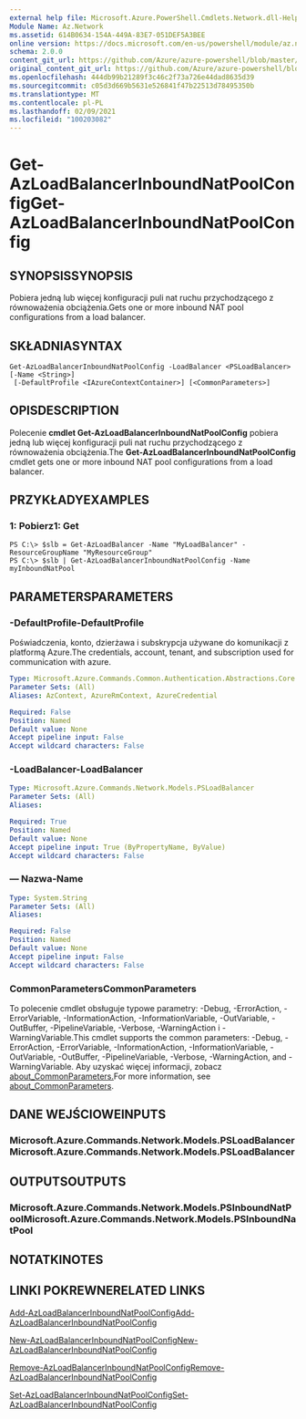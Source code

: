 ```yaml
---
external help file: Microsoft.Azure.PowerShell.Cmdlets.Network.dll-Help.xml
Module Name: Az.Network
ms.assetid: 614B0634-154A-449A-83E7-051DEF5A3BEE
online version: https://docs.microsoft.com/en-us/powershell/module/az.network/get-azloadbalancerinboundnatpoolconfig
schema: 2.0.0
content_git_url: https://github.com/Azure/azure-powershell/blob/master/src/Network/Network/help/Get-AzLoadBalancerInboundNatPoolConfig.md
original_content_git_url: https://github.com/Azure/azure-powershell/blob/master/src/Network/Network/help/Get-AzLoadBalancerInboundNatPoolConfig.md
ms.openlocfilehash: 444db99b21289f3c46c2f73a726e44dad8635d39
ms.sourcegitcommit: c05d3d669b5631e526841f47b22513d78495350b
ms.translationtype: MT
ms.contentlocale: pl-PL
ms.lasthandoff: 02/09/2021
ms.locfileid: "100203082"
---
```

# <span data-ttu-id="fb7db-101">Get-AzLoadBalancerInboundNatPoolConfig</span><span class="sxs-lookup"><span data-stu-id="fb7db-101">Get-AzLoadBalancerInboundNatPoolConfig</span></span>

## <span data-ttu-id="fb7db-102">SYNOPSIS</span><span class="sxs-lookup"><span data-stu-id="fb7db-102">SYNOPSIS</span></span>
<span data-ttu-id="fb7db-103">Pobiera jedną lub więcej konfiguracji puli nat ruchu przychodzącego z równoważenia obciążenia.</span><span class="sxs-lookup"><span data-stu-id="fb7db-103">Gets one or more inbound NAT pool configurations from a load balancer.</span></span>

## <span data-ttu-id="fb7db-104">SKŁADNIA</span><span class="sxs-lookup"><span data-stu-id="fb7db-104">SYNTAX</span></span>

```
Get-AzLoadBalancerInboundNatPoolConfig -LoadBalancer <PSLoadBalancer> [-Name <String>]
 [-DefaultProfile <IAzureContextContainer>] [<CommonParameters>]
```

## <span data-ttu-id="fb7db-105">OPIS</span><span class="sxs-lookup"><span data-stu-id="fb7db-105">DESCRIPTION</span></span>
<span data-ttu-id="fb7db-106">Polecenie **cmdlet Get-AzLoadBalancerInboundNatPoolConfig** pobiera jedną lub więcej konfiguracji puli nat ruchu przychodzącego z równoważenia obciążenia.</span><span class="sxs-lookup"><span data-stu-id="fb7db-106">The **Get-AzLoadBalancerInboundNatPoolConfig** cmdlet gets one or more inbound NAT pool configurations from a load balancer.</span></span>

## <span data-ttu-id="fb7db-107">PRZYKŁADY</span><span class="sxs-lookup"><span data-stu-id="fb7db-107">EXAMPLES</span></span>

### <span data-ttu-id="fb7db-108">1: Pobierz</span><span class="sxs-lookup"><span data-stu-id="fb7db-108">1: Get</span></span>
```
PS C:\> $slb = Get-AzLoadBalancer -Name "MyLoadBalancer" -ResourceGroupName "MyResourceGroup"
PS C:\> $slb | Get-AzLoadBalancerInboundNatPoolConfig -Name myInboundNatPool
```

## <span data-ttu-id="fb7db-109">PARAMETERS</span><span class="sxs-lookup"><span data-stu-id="fb7db-109">PARAMETERS</span></span>

### <span data-ttu-id="fb7db-110">-DefaultProfile</span><span class="sxs-lookup"><span data-stu-id="fb7db-110">-DefaultProfile</span></span>
<span data-ttu-id="fb7db-111">Poświadczenia, konto, dzierżawa i subskrypcja używane do komunikacji z platformą Azure.</span><span class="sxs-lookup"><span data-stu-id="fb7db-111">The credentials, account, tenant, and subscription used for communication with azure.</span></span>

```yaml
Type: Microsoft.Azure.Commands.Common.Authentication.Abstractions.Core.IAzureContextContainer
Parameter Sets: (All)
Aliases: AzContext, AzureRmContext, AzureCredential

Required: False
Position: Named
Default value: None
Accept pipeline input: False
Accept wildcard characters: False
```

### <span data-ttu-id="fb7db-112">-LoadBalancer</span><span class="sxs-lookup"><span data-stu-id="fb7db-112">-LoadBalancer</span></span>
```yaml
Type: Microsoft.Azure.Commands.Network.Models.PSLoadBalancer
Parameter Sets: (All)
Aliases:

Required: True
Position: Named
Default value: None
Accept pipeline input: True (ByPropertyName, ByValue)
Accept wildcard characters: False
```

### <span data-ttu-id="fb7db-113">— Nazwa</span><span class="sxs-lookup"><span data-stu-id="fb7db-113">-Name</span></span>
```yaml
Type: System.String
Parameter Sets: (All)
Aliases:

Required: False
Position: Named
Default value: None
Accept pipeline input: False
Accept wildcard characters: False
```

### <span data-ttu-id="fb7db-114">CommonParameters</span><span class="sxs-lookup"><span data-stu-id="fb7db-114">CommonParameters</span></span>
<span data-ttu-id="fb7db-115">To polecenie cmdlet obsługuje typowe parametry: -Debug, -ErrorAction, -ErrorVariable, -InformationAction, -InformationVariable, -OutVariable, -OutBuffer, -PipelineVariable, -Verbose, -WarningAction i -WarningVariable.</span><span class="sxs-lookup"><span data-stu-id="fb7db-115">This cmdlet supports the common parameters: -Debug, -ErrorAction, -ErrorVariable, -InformationAction, -InformationVariable, -OutVariable, -OutBuffer, -PipelineVariable, -Verbose, -WarningAction, and -WarningVariable.</span></span> <span data-ttu-id="fb7db-116">Aby uzyskać więcej informacji, zobacz [about_CommonParameters.](http://go.microsoft.com/fwlink/?LinkID=113216)</span><span class="sxs-lookup"><span data-stu-id="fb7db-116">For more information, see [about_CommonParameters](http://go.microsoft.com/fwlink/?LinkID=113216).</span></span>

## <span data-ttu-id="fb7db-117">DANE WEJŚCIOWE</span><span class="sxs-lookup"><span data-stu-id="fb7db-117">INPUTS</span></span>

### <span data-ttu-id="fb7db-118">Microsoft.Azure.Commands.Network.Models.PSLoadBalancer</span><span class="sxs-lookup"><span data-stu-id="fb7db-118">Microsoft.Azure.Commands.Network.Models.PSLoadBalancer</span></span>

## <span data-ttu-id="fb7db-119">OUTPUTS</span><span class="sxs-lookup"><span data-stu-id="fb7db-119">OUTPUTS</span></span>

### <span data-ttu-id="fb7db-120">Microsoft.Azure.Commands.Network.Models.PSInboundNatPool</span><span class="sxs-lookup"><span data-stu-id="fb7db-120">Microsoft.Azure.Commands.Network.Models.PSInboundNatPool</span></span>

## <span data-ttu-id="fb7db-121">NOTATKI</span><span class="sxs-lookup"><span data-stu-id="fb7db-121">NOTES</span></span>

## <span data-ttu-id="fb7db-122">LINKI POKREWNE</span><span class="sxs-lookup"><span data-stu-id="fb7db-122">RELATED LINKS</span></span>

[<span data-ttu-id="fb7db-123">Add-AzLoadBalancerInboundNatPoolConfig</span><span class="sxs-lookup"><span data-stu-id="fb7db-123">Add-AzLoadBalancerInboundNatPoolConfig</span></span>](./Add-AzLoadBalancerInboundNatPoolConfig.md)

[<span data-ttu-id="fb7db-124">New-AzLoadBalancerInboundNatPoolConfig</span><span class="sxs-lookup"><span data-stu-id="fb7db-124">New-AzLoadBalancerInboundNatPoolConfig</span></span>](./New-AzLoadBalancerInboundNatPoolConfig.md)

[<span data-ttu-id="fb7db-125">Remove-AzLoadBalancerInboundNatPoolConfig</span><span class="sxs-lookup"><span data-stu-id="fb7db-125">Remove-AzLoadBalancerInboundNatPoolConfig</span></span>](./Remove-AzLoadBalancerInboundNatPoolConfig.md)

[<span data-ttu-id="fb7db-126">Set-AzLoadBalancerInboundNatPoolConfig</span><span class="sxs-lookup"><span data-stu-id="fb7db-126">Set-AzLoadBalancerInboundNatPoolConfig</span></span>](./Set-AzLoadBalancerInboundNatPoolConfig.md)
